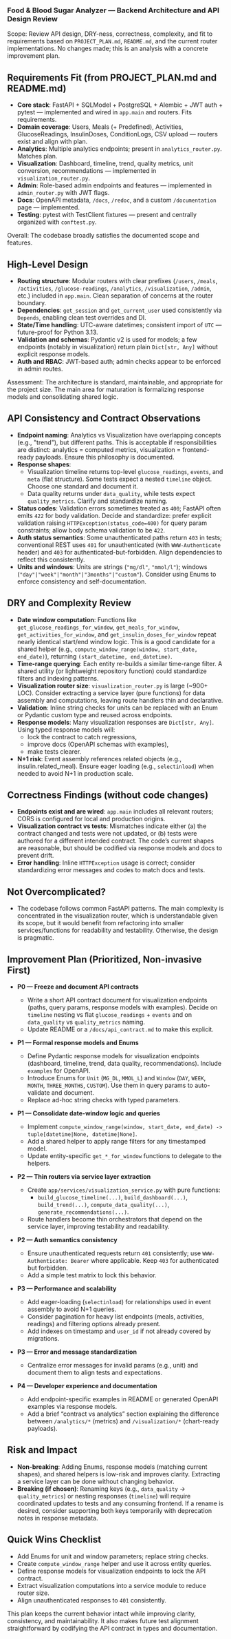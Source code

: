 ### Food & Blood Sugar Analyzer — Backend Architecture and API Design Review

Scope: Review API design, DRY-ness, correctness, complexity, and fit to requirements based on `PROJECT_PLAN.md`, `README.md`, and the current router implementations. No changes made; this is an analysis with a concrete improvement plan.

## Requirements Fit (from PROJECT_PLAN.md and README.md)

- **Core stack**: FastAPI + SQLModel + PostgreSQL + Alembic + JWT auth + pytest — implemented and wired in `app.main` and routers. Fits requirements.
- **Domain coverage**: Users, Meals (+ Predefined), Activities, GlucoseReadings, InsulinDoses, ConditionLogs, CSV upload — routers exist and align with plan.
- **Analytics**: Multiple analytics endpoints; present in `analytics_router.py`. Matches plan.
- **Visualization**: Dashboard, timeline, trend, quality metrics, unit conversion, recommendations — implemented in `visualization_router.py`.
- **Admin**: Role-based admin endpoints and features — implemented in `admin_router.py` with JWT flags.
- **Docs**: OpenAPI metadata, `/docs`, `/redoc`, and a custom `/documentation` page — implemented.
- **Testing**: pytest with TestClient fixtures — present and centrally organized with `conftest.py`.

Overall: The codebase broadly satisfies the documented scope and features.

## High-Level Design

- **Routing structure**: Modular routers with clear prefixes (`/users`, `/meals`, `/activities`, `/glucose-readings`, `/analytics`, `/visualization`, `/admin`, etc.) included in `app.main`. Clean separation of concerns at the router boundary.
- **Dependencies**: `get_session` and `get_current_user` used consistently via `Depends`, enabling clean test overrides and DI.
- **State/Time handling**: UTC-aware datetimes; consistent import of `UTC` — future-proof for Python 3.13.
- **Validation and schemas**: Pydantic v2 is used for models; a few endpoints (notably in visualization) return plain `Dict[str, Any]` without explicit response models.
- **Auth and RBAC**: JWT-based auth; admin checks appear to be enforced in admin routes.

Assessment: The architecture is standard, maintainable, and appropriate for the project size. The main area for maturation is formalizing response models and consolidating shared logic.

## API Consistency and Contract Observations

- **Endpoint naming**: Analytics vs Visualization have overlapping concepts (e.g., "trend"), but different paths. This is acceptable if responsibilities are distinct: analytics = computed metrics, visualization = frontend-ready payloads. Ensure this philosophy is documented.
- **Response shapes**:
  - Visualization timeline returns top-level `glucose_readings`, `events`, and `meta` (flat structure). Some tests expect a nested `timeline` object. Choose one standard and document it.
  - Data quality returns under `data_quality`, while tests expect `quality_metrics`. Clarify and standardize naming.
- **Status codes**: Validation errors sometimes treated as `400`; FastAPI often emits `422` for body validation. Decide and standardize: prefer explicit validation raising `HTTPException(status_code=400)` for query param constraints; allow body schema validation to be `422`.
- **Auth status semantics**: Some unauthenticated paths return `403` in tests; conventional REST uses `401` for unauthenticated (with `WWW-Authenticate` header) and `403` for authenticated-but-forbidden. Align dependencies to reflect this consistently.
- **Units and windows**: Units are strings (`"mg/dl"`, `"mmol/l"`); windows (`"day"|"week"|"month"|"3months"|"custom"`). Consider using Enums to enforce consistency and self-documentation.

## DRY and Complexity Review

- **Date window computation**: Functions like `get_glucose_readings_for_window`, `get_meals_for_window`, `get_activities_for_window`, and `get_insulin_doses_for_window` repeat nearly identical start/end window logic. This is a good candidate for a shared helper (e.g., `compute_window_range(window, start_date, end_date)`), returning `(start_datetime, end_datetime)`.
- **Time-range querying**: Each entity re-builds a similar time-range filter. A shared utility (or lightweight repository function) could standardize filters and indexing patterns.
- **Visualization router size**: `visualization_router.py` is large (~900+ LOC). Consider extracting a service layer (pure functions) for data assembly and computations, leaving route handlers thin and declarative.
- **Validation**: Inline string checks for units can be replaced with an Enum or Pydantic custom type and reused across endpoints.
- **Response models**: Many visualization responses are `Dict[str, Any]`. Using typed response models will:
  - lock the contract to catch regressions,
  - improve docs (OpenAPI schemas with examples),
  - make tests clearer.
- **N+1 risk**: Event assembly references related objects (e.g., insulin.related_meal). Ensure eager loading (e.g., `selectinload`) when needed to avoid N+1 in production scale.

## Correctness Findings (without code changes)

- **Endpoints exist and are wired**: `app.main` includes all relevant routers; CORS is configured for local and production origins.
- **Visualization contract vs tests**: Mismatches indicate either (a) the contract changed and tests were not updated, or (b) tests were authored for a different intended contract. The code’s current shapes are reasonable, but should be codified via response models and docs to prevent drift.
- **Error handling**: Inline `HTTPException` usage is correct; consider standardizing error messages and codes to match docs and tests.

## Not Overcomplicated?

- The codebase follows common FastAPI patterns. The main complexity is concentrated in the visualization router, which is understandable given its scope, but it would benefit from refactoring into smaller services/functions for readability and testability. Otherwise, the design is pragmatic.

## Improvement Plan (Prioritized, Non-invasive First)

- **P0 — Freeze and document API contracts**
  - Write a short API contract document for visualization endpoints (paths, query params, response models with examples). Decide on `timeline` nesting vs flat `glucose_readings` + `events` and on `data_quality` vs `quality_metrics` naming.
  - Update README or a `/docs/api_contract.md` to make this explicit.

- **P1 — Formal response models and Enums**
  - Define Pydantic response models for visualization endpoints (dashboard, timeline, trend, data quality, recommendations). Include `examples` for OpenAPI.
  - Introduce Enums for `Unit` (`MG_DL`, `MMOL_L`) and `Window` (`DAY`, `WEEK`, `MONTH`, `THREE_MONTHS`, `CUSTOM`). Use them in query params to auto-validate and document.
  - Replace ad-hoc string checks with typed parameters.

- **P1 — Consolidate date-window logic and queries**
  - Implement `compute_window_range(window, start_date, end_date) -> tuple[datetime|None, datetime|None]`.
  - Add a shared helper to apply range filters for any timestamped model.
  - Update entity-specific `get_*_for_window` functions to delegate to the helpers.

- **P2 — Thin routers via service layer extraction**
  - Create `app/services/visualization_service.py` with pure functions:
    - `build_glucose_timeline(...)`, `build_dashboard(...)`, `build_trend(...)`, `compute_data_quality(...)`, `generate_recommendations(...)`.
  - Route handlers become thin orchestrators that depend on the service layer, improving testability and readability.

- **P2 — Auth semantics consistency**
  - Ensure unauthenticated requests return `401` consistently; use `WWW-Authenticate: Bearer` where applicable. Keep `403` for authenticated but forbidden.
  - Add a simple test matrix to lock this behavior.

- **P3 — Performance and scalability**
  - Add eager-loading (`selectinload`) for relationships used in event assembly to avoid N+1 queries.
  - Consider pagination for heavy list endpoints (meals, activities, readings) and filtering options already present.
  - Add indexes on timestamp and `user_id` if not already covered by migrations.

- **P3 — Error and message standardization**
  - Centralize error messages for invalid params (e.g., unit) and document them to align tests and expectations.

- **P4 — Developer experience and documentation**
  - Add endpoint-specific examples in README or generated OpenAPI examples via response models.
  - Add a brief “contract vs analytics” section explaining the difference between `/analytics/*` (metrics) and `/visualization/*` (chart-ready payloads).

## Risk and Impact

- **Non-breaking**: Adding Enums, response models (matching current shapes), and shared helpers is low-risk and improves clarity. Extracting a service layer can be done without changing behavior.
- **Breaking (if chosen)**: Renaming keys (e.g., `data_quality` → `quality_metrics`) or nesting responses (`timeline`) will require coordinated updates to tests and any consuming frontend. If a rename is desired, consider supporting both keys temporarily with deprecation notes in response metadata.

## Quick Wins Checklist

- Add Enums for unit and window parameters; replace string checks.
- Create `compute_window_range` helper and use it across entity queries.
- Define response models for visualization endpoints to lock the API contract.
- Extract visualization computations into a service module to reduce router size.
- Align unauthenticated responses to `401` consistently.

This plan keeps the current behavior intact while improving clarity, consistency, and maintainability. It also makes future test alignment straightforward by codifying the API contract in types and documentation.



